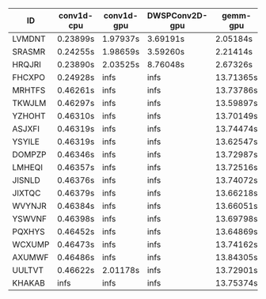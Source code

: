 |ID|conv1d-cpu|conv1d-gpu|DWSPConv2D-gpu|gemm-gpu|avg|
|-|-|-|-|-|-|
|LVMDNT|0.23899s|1.97937s|3.69191s|2.05184s|1.99053s|
|SRASMR|0.24255s|1.98659s|3.59260s|2.21414s|2.00897s|
|HRQJRI|0.23890s|2.03525s|8.76048s|2.67326s|3.42697s|
|FHCXPO|0.24928s|infs|infs|13.71365s|infs|
|MRHTFS|0.46261s|infs|infs|13.73786s|infs|
|TKWJLM|0.46297s|infs|infs|13.59897s|infs|
|YZHOHT|0.46310s|infs|infs|13.70149s|infs|
|ASJXFI|0.46319s|infs|infs|13.74474s|infs|
|YSYILE|0.46319s|infs|infs|13.62547s|infs|
|DOMPZP|0.46346s|infs|infs|13.72987s|infs|
|LMHEQI|0.46357s|infs|infs|13.72516s|infs|
|JISNLD|0.46376s|infs|infs|13.74072s|infs|
|JIXTQC|0.46379s|infs|infs|13.66218s|infs|
|WVYNJR|0.46384s|infs|infs|13.66051s|infs|
|YSWVNF|0.46398s|infs|infs|13.69798s|infs|
|PQXHYS|0.46452s|infs|infs|13.64869s|infs|
|WCXUMP|0.46473s|infs|infs|13.74162s|infs|
|AXUMWF|0.46486s|infs|infs|13.84305s|infs|
|UULTVT|0.46622s|2.01178s|infs|13.72901s|infs|
|KHAKAB|infs|infs|infs|13.75374s|infs|
